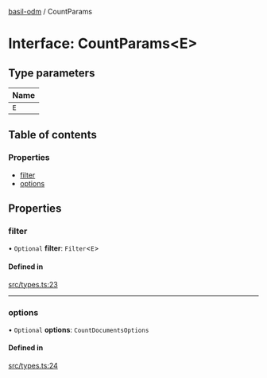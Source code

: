 [basil-odm](../README.md) / CountParams

# Interface: CountParams<E\>

## Type parameters

| Name |
| :------ |
| `E` |

## Table of contents

### Properties

- [filter](CountParams.md#filter)
- [options](CountParams.md#options)

## Properties

### filter

• `Optional` **filter**: `Filter`<`E`\>

#### Defined in

[src/types.ts:23](https://github.com/anatoo/basil-odm/blob/5a6ae65/src/types.ts#L23)

___

### options

• `Optional` **options**: `CountDocumentsOptions`

#### Defined in

[src/types.ts:24](https://github.com/anatoo/basil-odm/blob/5a6ae65/src/types.ts#L24)
